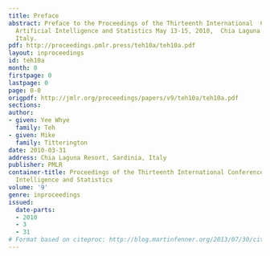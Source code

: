 ```yaml
---
title: Preface
abstract: Preface to the Proceedings of the Thirteenth International  Conference on
  Artificial Intelligence and Statistics May 13-15, 2010,  Chia Laguna Resort, Sardinia,
  Italy.
pdf: http://proceedings.pmlr.press/teh10a/teh10a.pdf
layout: inproceedings
id: teh10a
month: 0
firstpage: 0
lastpage: 0
page: 0-0
origpdf: http://jmlr.org/proceedings/papers/v9/teh10a/teh10a.pdf
sections: 
author:
- given: Yee Whye
  family: Teh
- given: Mike
  family: Titterington
date: 2010-03-31
address: Chia Laguna Resort, Sardinia, Italy
publisher: PMLR
container-title: Proceedings of the Thirteenth International Conference on Artificial
  Intelligence and Statistics
volume: '9'
genre: inproceedings
issued:
  date-parts:
  - 2010
  - 3
  - 31
# Format based on citeproc: http://blog.martinfenner.org/2013/07/30/citeproc-yaml-for-bibliographies/
---
```

